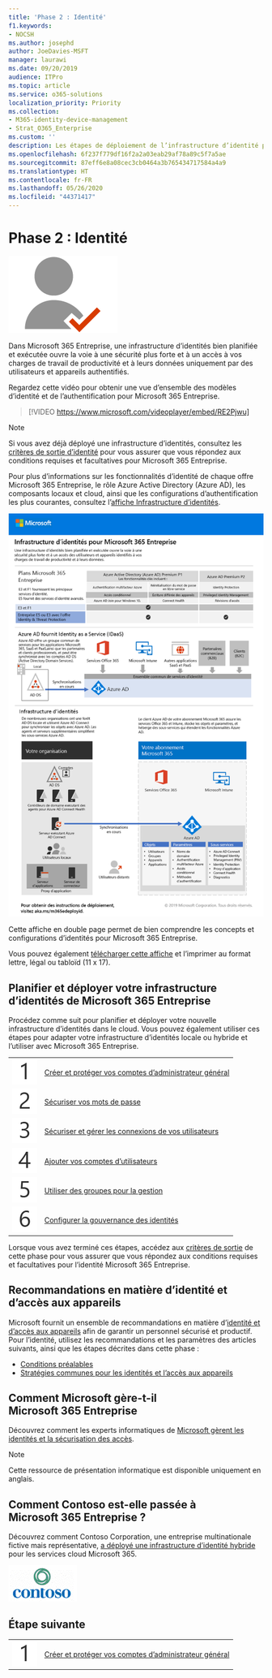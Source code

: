 ```yaml
---
title: 'Phase 2 : Identité'
f1.keywords:
- NOCSH
ms.author: josephd
author: JoeDavies-MSFT
manager: laurawi
ms.date: 09/20/2019
audience: ITPro
ms.topic: article
ms.service: o365-solutions
localization_priority: Priority
ms.collection:
- M365-identity-device-management
- Strat_O365_Enterprise
ms.custom: ''
description: Les étapes de déploiement de l’infrastructure d’identité pour Microsoft 365 Entreprise.
ms.openlocfilehash: 6f237f779df16f2a2a03eab29af78a89c5f7a5ae
ms.sourcegitcommit: 87eff6e8a08cec3cb0464a3b765434717584a4a9
ms.translationtype: HT
ms.contentlocale: fr-FR
ms.lasthandoff: 05/26/2020
ms.locfileid: "44371417"
---
```

# <a name="phase-2-identity"></a>Phase 2 : Identité

![Phase 2 : Identité](../media/deploy-foundation-infrastructure/identity_icon.png)

Dans Microsoft 365 Entreprise, une infrastructure d’identités bien planifiée et exécutée ouvre la voie à une sécurité plus forte et à un accès à vos charges de travail de productivité et à leurs données uniquement par des utilisateurs et appareils authentifiés.

Regardez cette vidéo pour obtenir une vue d’ensemble des modèles d’identité et de l’authentification pour Microsoft 365 Entreprise.

<p> </p>

> [!VIDEO https://www.microsoft.com/videoplayer/embed/RE2Pjwu]

>[!Note]
>Si vous avez déjà déployé une infrastructure d’identités, consultez les [critères de sortie d’identité](identity-exit-criteria.md) pour vous assurer que vous répondez aux conditions requises et facultatives pour Microsoft 365 Entreprise.
>

Pour plus d’informations sur les fonctionnalités d’identité de chaque offre Microsoft 365 Entreprise, le rôle Azure Active Directory (Azure AD), les composants locaux et cloud, ainsi que les configurations d’authentification les plus courantes, consultez l’[affiche Infrastructure d’identités](../media/identity-infrastructure/M365E-ID-Infra.pdf).

[![Affiche Infrastructure d’identités](../media/identity-infrastructure/m365e-identity-arch-poster.png)](../media/identity-infrastructure/M365E-ID-Infra.pdf)

Cette affiche en double page permet de bien comprendre les concepts et configurations d’identités pour Microsoft 365 Entreprise.

Vous pouvez également [télécharger cette affiche](https://github.com/MicrosoftDocs/microsoft-365-docs/raw/public/microsoft-365/media/identity-infrastructure/M365E-ID-Infra.pdf) et l’imprimer au format lettre, légal ou tabloïd (11 x 17).

## <a name="plan-and-deploy-your-microsoft-365-enterprise-identity-infrastructure"></a>Planifier et déployer votre infrastructure d’identités de Microsoft 365 Entreprise 

Procédez comme suit pour planifier et déployer votre nouvelle infrastructure d’identités dans le cloud. Vous pouvez également utiliser ces étapes pour adapter votre infrastructure d’identités locale ou hybride et l’utiliser avec Microsoft 365 Entreprise. 

|||
|:-------|:-----|
|![Étape 1](../media/stepnumbers/Step1.png)| [Créer et protéger vos comptes d’administrateur général](identity-create-protect-global-admins.md) |
|![Étape 2](../media/stepnumbers/Step2.png)| [Sécuriser vos mots de passe](identity-secure-your-passwords.md) |
|![Étape 3](../media/stepnumbers/Step3.png)| [Sécuriser et gérer les connexions de vos utilisateurs](identity-secure-user-sign-ins.md) |
|![Étape 4](../media/stepnumbers/Step4.png)| [Ajouter vos comptes d’utilisateurs](identity-add-user-accounts.md) |
|![Étape 5](../media/stepnumbers/Step5.png)| [Utiliser des groupes pour la gestion](identity-use-group-management.md) |
|![Étape 6](../media/stepnumbers/Step6.png)| [Configurer la gouvernance des identités](identity-configure-identity-governance.md) |

Lorsque vous avez terminé ces étapes, accédez aux [critères de sortie](identity-exit-criteria.md) de cette phase pour vous assurer que vous répondez aux conditions requises et facultatives pour l’identité Microsoft 365 Entreprise.

## <a name="identity-and-device-access-recommendations"></a>Recommandations en matière d’identité et d’accès aux appareils

Microsoft fournit un ensemble de recommandations en matière d’[identité et d’accès aux appareils](microsoft-365-policies-configurations.md) afin de garantir un personnel sécurisé et productif. Pour l’identité, utilisez les recommandations et les paramètres des articles suivants, ainsi que les étapes décrites dans cette phase :

- [Conditions préalables](identity-access-prerequisites.md)
- [Stratégies communes pour les identités et l’accès aux appareils](identity-access-policies.md)

## <a name="how-microsoft-does-microsoft-365-enterprise"></a>Comment Microsoft gère-t-il Microsoft 365 Entreprise

Découvrez comment les experts informatiques de [Microsoft gèrent les identités et la sécurisation des accès](https://www.microsoft.com/fr-FR/itshowcase/managing-user-identities-and-secure-access-at-microsoft).

>[!Note]
>Cette ressource de présentation informatique est disponible uniquement en anglais.
>

## <a name="how-contoso-did-microsoft-365-enterprise"></a>Comment Contoso est-elle passée à Microsoft 365 Entreprise ?

Découvrez comment Contoso Corporation, une entreprise multinationale fictive mais représentative, [a déployé une infrastructure d’identité hybride](contoso-identity.md) pour les services cloud Microsoft 365.

![Société Contoso](../media/contoso-overview/contoso-icon.png)


## <a name="next-step"></a>Étape suivante

|||
|:-------|:-----|
|![Étape 1](../media/stepnumbers/Step1.png)| [Créer et protéger vos comptes d’administrateur général](identity-create-protect-global-admins.md) |
